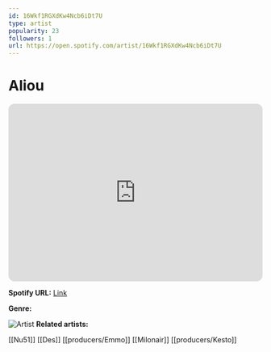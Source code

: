 ```yaml
---
id: 16Wkf1RGXdKw4Ncb6iDt7U
type: artist
popularity: 23
followers: 1
url: https://open.spotify.com/artist/16Wkf1RGXdKw4Ncb6iDt7U
---
```

# Aliou

<iframe style="border-radius:12px" src="https://open.spotify.com/embed/artist/16Wkf1RGXdKw4Ncb6iDt7U" width="100%" height="352" frameBorder="0" allowfullscreen="" allow="autoplay; clipboard-write; encrypted-media; fullscreen; picture-in-picture" loading="lazy"></iframe>

**Spotify URL:** [Link](https://open.spotify.com/artist/16Wkf1RGXdKw4Ncb6iDt7U)

**Genre:** 

![Artist]()
**Related artists:**

[[Nu51]]
[[Des]]
[[producers/Emmo]]
[[Milonair]]
[[producers/Kesto]]
